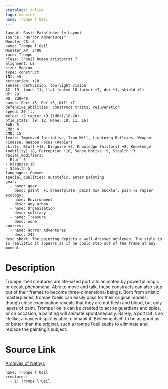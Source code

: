 ```yaml
---
statblock: inline
tags: monster
name: Trompe l'Oeil
---
```

```statblock
layout: Basic Pathfinder 1e Layout
source: "Horror Adventures"
Monster_CR: 6
name: Trompe l'Oeil
Monster_XP: 2400
race: Trompe
class: l'oeil human aristocrat 7
alignment: LE
size: Medium
type: construct
INI: +5
perception: +10
senses: darkvision, low-light vision
AC: 19, touch 11, flat-footed 18 (armor +7, dex +1, shield +1)
HP: 79
HD: 7d8+48
saves: Fort +5, Ref +5, Will +7
defensive_abilities: construct traits, rejuvenation
speed: 20 ft.
melee: +2 rapier +9 (1d6+1/18-20)
pf1e_stats: [9, 12, None, 10, 11, 16]
BAB: 5
CMB: 4
CMD: 15
feats: Improved Initiative, Iron Will, Lightning Reflexes, Weapon Finesse, Weapon Focus (Rapier)
skills: Bluff +13, Disguise +3, Knowledge (history) +8, Knowledge (nobility) +8, Perception +10, Sense Motive +9, Stealth +3
racial_modifiers:
- Bluff 5
- Disguise 10
- Stealth 5
languages: Common
special_qualities: autotelic, enter painting
gear:
  - name: gear
    desc: paint  +1 breastplate, paint mwk buckler, pain +2 rapier
ecology:
  - name: Environment
    desc: any urban
  - name: Organisation
    desc: solitary
  - name: Treasure
    desc: none
sources:
  - name: Horror Adventures
    desc: 242
desc_short: The painting depicts a well-dressed nobleman. The style is so realistic it appears as if he could step out of the frame at any moment.
```
# Description
Trompe l’oeil creatures are life-sized portraits animated by powerful magic or occult phenomena. Able to move and talk, these constructs can also step out of their frames to become three-dimensional beings. Born from artistic masterpieces, trompe l’oeils can easily pass for their original models, though close examination reveals that they are not flesh and blood, but only layers of paint. Trompe l’oeils can be created to act as guardians and spies, or on occasion, a painting will animate spontaneously. Rarely, a portrait is so lifelike, a nascent spirit is able to inhabit it. Believing itself to be as good as or better than the original, such a trompe l’oeil seeks to eliminate and replace the painting’s subject.
# Source Link
[Archives of Nethys](https://aonprd.com/MonsterDisplay.aspx?ItemName=Trompe%20l%27Oeil)
```encounter-table
name: Trompe l'Oeil
creatures:
  - 1: Trompe l'Oeil
```
